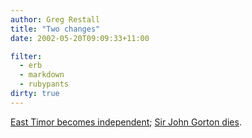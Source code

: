 ```yaml
---
author: Greg Restall
title: "Two changes"
date: 2002-05-20T09:09:33+11:00

filter:
  - erb
  - markdown
  - rubypants
dirty: true
---
```


<p><a href="http://goasiapacific.com/specials/etimor/">East Timor becomes independent</a>; <a href="http://www.smh.com.au/articles/2002/05/20/1021801645667.html">Sir John Gorton dies</a>.</p>

